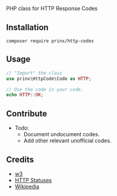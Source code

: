 #

PHP class for HTTP Response Codes

## Installation

```shell
composer require prinx/http-codes

```

## Usage

```php
// "Import" the class
use prinx\HttpCode\Code as HTTP;

// Use the code in your code.
echo HTTP::OK;
```

## Contribute

- Todo:
  - Document undocument codes.
  - Add other relevant unofficial codes.

## Credits

- [w3](https://www.w3.org/Protocols/rfc2616/rfc2616-sec10.html)
- [HTTP Statuses](https://httpstatuses.com/)
- [Wikipedia](https://en.wikipedia.org/wiki/List_of_HTTP_status_codes)
